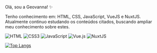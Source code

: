 
Olá, sou a Geovanna! ✨

Tenho conhecimento em: HTML, CSS, JavaScript, VueJS e NuxtJS. 
Atualmente continuo estudando os conteúdos citados, buscando ampliar meu conhecimento sobre estes.

![HTML](https://img.shields.io/badge/HTML5-E34F26?style=for-the-badge&logo=html5&logoColor=white&border-radius=4px)
![CSS3](https://img.shields.io/badge/CSS3-1572B6?style=for-the-badge&logo=css3&logoColor=white)
![JavaScript](https://img.shields.io/badge/javascript-%23323330.svg?style=for-the-badge&logo=javascript&logoColor=%23F7DF1E)
![Vue.js](https://img.shields.io/badge/vuejs-%2335495e.svg?style=for-the-badge&logo=vuedotjs&logoColor=%234FC08D)
![NuxtJS](https://img.shields.io/badge/Nuxt-black?style=for-the-badge&logo=nuxt.js&logoColor=white)

[![Top Langs](https://github-readme-stats.vercel.app/api/top-langs/?username=geordtl&layout=compact)](https://github.com/geordtl)
